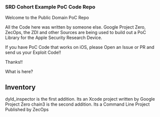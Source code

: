 ### SRD Cohort Example PoC Code Repo

Welcome to the Public Domain PoC Repo

All the Code here was written by someone else. Google Project Zero, ZecOps, the ZDI and other Sources are being used to build out a PoC Library for the Apple Security Research Device.

If you have PoC Code that works on iOS, please Open an Issue or PR and send us your Exploit Code!!

Thanks!!

What is here?

Inventory
-------
dyld_inspector is the first addition. Its an Xcode project written by Google Project Zero
chain3 is the second addition. Its a Command Line Project Published by ZecOps
